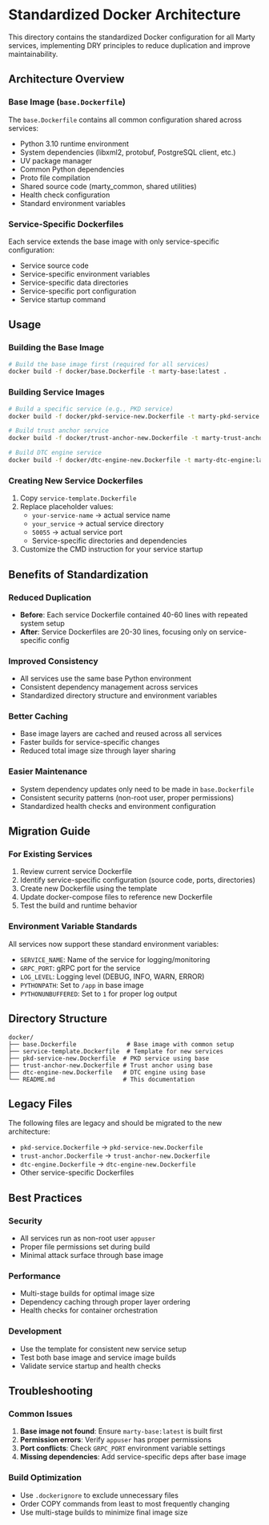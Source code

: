# Standardized Docker Architecture

This directory contains the standardized Docker configuration for all Marty services, implementing DRY principles to reduce duplication and improve maintainability.

## Architecture Overview

### Base Image (`base.Dockerfile`)
The `base.Dockerfile` contains all common configuration shared across services:
- Python 3.10 runtime environment
- System dependencies (libxml2, protobuf, PostgreSQL client, etc.)
- UV package manager
- Common Python dependencies
- Proto file compilation
- Shared source code (marty_common, shared utilities)
- Health check configuration
- Standard environment variables

### Service-Specific Dockerfiles
Each service extends the base image with only service-specific configuration:
- Service source code
- Service-specific environment variables
- Service-specific data directories
- Service-specific port configuration
- Service startup command

## Usage

### Building the Base Image
```bash
# Build the base image first (required for all services)
docker build -f docker/base.Dockerfile -t marty-base:latest .
```

### Building Service Images
```bash
# Build a specific service (e.g., PKD service)
docker build -f docker/pkd-service-new.Dockerfile -t marty-pkd-service:latest .

# Build trust anchor service
docker build -f docker/trust-anchor-new.Dockerfile -t marty-trust-anchor:latest .

# Build DTC engine service
docker build -f docker/dtc-engine-new.Dockerfile -t marty-dtc-engine:latest .
```

### Creating New Service Dockerfiles
1. Copy `service-template.Dockerfile`
2. Replace placeholder values:
   - `your-service-name` → actual service name
   - `your_service` → actual service directory
   - `50055` → actual service port
   - Service-specific directories and dependencies
3. Customize the CMD instruction for your service startup

## Benefits of Standardization

### Reduced Duplication
- **Before**: Each service Dockerfile contained 40-60 lines with repeated system setup
- **After**: Service Dockerfiles are 20-30 lines, focusing only on service-specific config

### Improved Consistency
- All services use the same base Python environment
- Consistent dependency management across services
- Standardized directory structure and environment variables

### Better Caching
- Base image layers are cached and reused across all services
- Faster builds for service-specific changes
- Reduced total image size through layer sharing

### Easier Maintenance
- System dependency updates only need to be made in `base.Dockerfile`
- Consistent security patterns (non-root user, proper permissions)
- Standardized health checks and environment configuration

## Migration Guide

### For Existing Services
1. Review current service Dockerfile
2. Identify service-specific configuration (source code, ports, directories)
3. Create new Dockerfile using the template
4. Update docker-compose files to reference new Dockerfile
5. Test the build and runtime behavior

### Environment Variable Standards
All services now support these standard environment variables:
- `SERVICE_NAME`: Name of the service for logging/monitoring
- `GRPC_PORT`: gRPC port for the service
- `LOG_LEVEL`: Logging level (DEBUG, INFO, WARN, ERROR)
- `PYTHONPATH`: Set to `/app` in base image
- `PYTHONUNBUFFERED`: Set to `1` for proper log output

## Directory Structure
```
docker/
├── base.Dockerfile              # Base image with common setup
├── service-template.Dockerfile  # Template for new services
├── pkd-service-new.Dockerfile  # PKD service using base
├── trust-anchor-new.Dockerfile # Trust anchor using base
├── dtc-engine-new.Dockerfile   # DTC engine using base
└── README.md                   # This documentation
```

## Legacy Files
The following files are legacy and should be migrated to the new architecture:
- `pkd-service.Dockerfile` → `pkd-service-new.Dockerfile`
- `trust-anchor.Dockerfile` → `trust-anchor-new.Dockerfile`
- `dtc-engine.Dockerfile` → `dtc-engine-new.Dockerfile`
- Other service-specific Dockerfiles

## Best Practices

### Security
- All services run as non-root user `appuser`
- Proper file permissions set during build
- Minimal attack surface through base image

### Performance
- Multi-stage builds for optimal image size
- Dependency caching through proper layer ordering
- Health checks for container orchestration

### Development
- Use the template for consistent new service setup
- Test both base image and service image builds
- Validate service startup and health checks

## Troubleshooting

### Common Issues
1. **Base image not found**: Ensure `marty-base:latest` is built first
2. **Permission errors**: Verify `appuser` has proper permissions
3. **Port conflicts**: Check `GRPC_PORT` environment variable settings
4. **Missing dependencies**: Add service-specific deps after base image

### Build Optimization
- Use `.dockerignore` to exclude unnecessary files
- Order COPY commands from least to most frequently changing
- Use multi-stage builds to minimize final image size